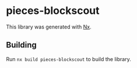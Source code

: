 # pieces-blockscout

This library was generated with [Nx](https://nx.dev).

## Building

Run `nx build pieces-blockscout` to build the library.
